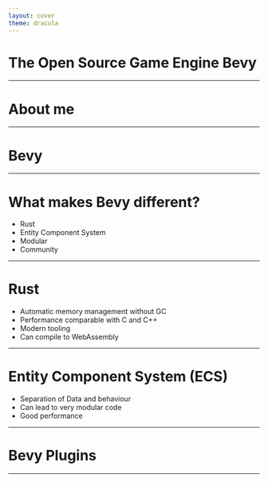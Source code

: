 ```yaml
---
layout: cover
theme: dracula
---
```


# The Open Source Game Engine Bevy

---

# About me

---

# Bevy

---

# What makes Bevy different?

- Rust
- Entity Component System
- Modular
- Community

---

# Rust

- Automatic memory management without GC
- Performance comparable with C and C++
- Modern tooling
- Can compile to WebAssembly

---

# Entity Component System (ECS)

- Separation of Data and behaviour
- Can lead to very modular code
- Good performance

---

# Bevy Plugins

---